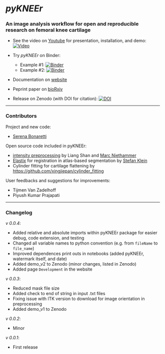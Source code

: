 # *pyKNEEr*

### An image analysis workflow for **open** and **reproducible** research on **femoral knee cartilage**

- See the video on [Youtube](https://www.youtube.com/embed/7WPf5KFtYi8) for presentation, installation, and demo: 
[![Video](https://img.youtube.com/vi/7WPf5KFtYi8/0.jpg)](https://www.youtube.com/embed/7WPf5KFtYi8)



- Try *pyKNEEr* on Binder:   
  - Example #1: [![Binder](https://mybinder.org/badge_logo.svg)](https://mybinder.org/v2/gh/sbonaretti/2019_QMSKI_Transparent_Research_WS/master?filepath=pykneer_example%2Fpykneer_example.ipynb)
  - Example #2: [![Binder](https://mybinder.org/badge_logo.svg)](https://mybinder.org/v2/gh/sbonaretti/2019_QMSKI_Transparent_Research_WS/master?filepath=pykneer_example_2%2Fpykneer_example_2.ipynb)


- Documentation on [website](https://sbonaretti.github.io/pyKNEEr/)  
- Peprint paper on [bioRxiv](https://www.biorxiv.org/content/10.1101/556423v1.article-info)

- Release on Zenodo (with DOI for citation): [![DOI](https://zenodo.org/badge/155445441.svg)](https://zenodo.org/badge/latestdoi/155445441)

---

### Contributors

Project and new code:
- [Serena Bonaretti](https://sbonaretti.github.io/)  

Open source code included in pyKNEEr:  
- [intensity preprocessing](https://bitbucket.org/marcniethammer/ksrt/src) by Liang Shan and [Marc Niethammer](http://wwwx.cs.unc.edu/~mn/?q=content/overview) 
- [Elastix](https://github.com/SuperElastix/elastix) for registration in atlas-based segmentation by [Stefan Klein](http://bigr.nl/people/StefanKlein/)
- Cylinder fitting for cartilage flattening by https://github.com/xingjiepan/cylinder_fitting

User feedbacks and suggestions for improvements:
- Tijmen Van Zadelhoff  
- Piyush Kumar Prajapati  
  
---  

### Changelog 
*v 0.0.4*:  
- Added relative and absolute imports within pyKNEEr package for easier debug, code extension, and testing
- Changed all variable names to python convention (e.g. from ``fileName`` to ``file_name``)  
- Improved dependences print outs in notebooks (added pyKNEEr, watermark itself, and date)
- Added demo_v2 to Zenodo (minor changes, listed in Zenodo)  
- Added page `Development` in the website

*v 0.0.3*: 
- Reduced mask file size  
- Added check to end of string in input .txt files  
- Fixing issue with ITK version to download for image orientation in preprocessing  
- Added demo_v1 to Zenodo  

*v 0.0.2*:  
- Minor   

*v 0.0.1*:   
- First release   
